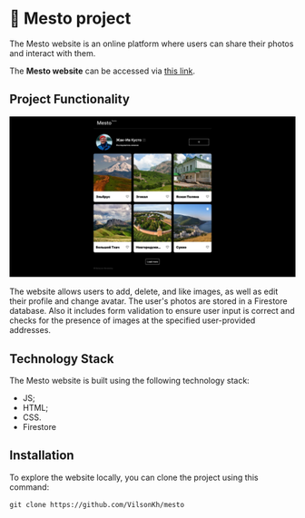 # 📸 Mesto project

The Mesto website is an online platform where users can share their photos and interact with them.

The **Mesto website** can be accessed via [this link](https://projects.devilson.me/mesto).

## Project Functionality

<img width="1920" alt="mesto" src="https://github.com/VilsonKh/VilsonKh/blob/main/mesto-min.webp">

The website allows users to add, delete, and like images, as well as edit their profile and change avatar. The user's photos are stored in a Firestore database.
Also it includes form validation to ensure user input is correct and checks for the presence of images at the specified user-provided addresses.

## Technology Stack

The Mesto website is built using the following technology stack:

-   JS;
-   HTML;
-   CSS.
-   Firestore

## Installation

To explore the website locally, you can clone the project using this command:

```
git clone https://github.com/VilsonKh/mesto
```
